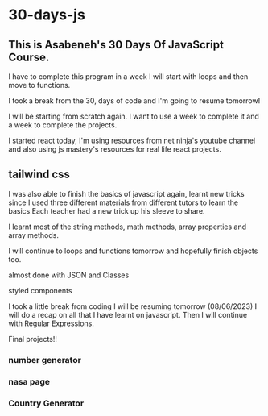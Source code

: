 # 30-days-js

## This is Asabeneh's 30 Days Of JavaScript Course.

I have to complete this program in a week
I will start with loops and then move to functions.


I took a break from the 30, days of code and I'm going to resume tomorrow!

I will be starting from scratch again. I want to use a week to complete it and a week to complete the projects.


<p>I started react today, I'm using resources from net ninja's youtube channel and also using js mastery's resources for real life react projects.</p>

## tailwind css

I was also able to finish the basics of javascript again, learnt new tricks since I used three different materials from different tutors to learn the basics.Each teacher had a new trick up his sleeve to share.

I learnt most of the string methods, math methods, array properties and array methods.

I will continue to loops and functions tomorrow and hopefully finish objects too.

almost done with JSON and Classes

styled components

I took a little break from coding
I will be resuming tomorrow (08/06/2023)
I will do a recap on all that I have learnt on javascript.
Then I will continue with Regular Expressions.

Final projects!!
<h3>number generator</h3>
<h3>nasa page</h3>
<h3>Country Generator</h3>

